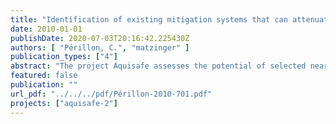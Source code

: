 ```yaml
---
title: "Identification of existing mitigation systems that can attenuate nitrates during high flow events from drained, agricultural fields"
date: 2010-01-01
publishDate: 2020-07-03T20:16:42.225430Z
authors: [ "Périllon, C.", "matzinger" ]
publication_types: ["4"]
abstract: "The project Aquisafe assesses the potential of selected near-natural mitigation systems, such as constructed wetlands or infiltration zones, to reduce diffuse pollution from agricultural sources and consequently protect surface water resources. A particular aim is the attenuation of nutrients and pesticides. Based on the review of available information and preliminary tests within Aquisafe 1 (2007-2009), the second project phase Aquisafe 2 (2009-2012) is structured along the following main components: (i) Development and evaluation of GIS-based methods for the identification of diffuse pollution hotspots, as well as model-based tools for the simulation of nutrient reduction from mitigation zones. (ii) Assessment of nutrient retention capacity of different types of mitigation zones in international case studies in the Ic watershed in France and the Upper White River watershed in the USA under natural conditions, such as variable flow. (iii) Identification of efficient mitigation zone designs for the retention of relevant pesticides in laboratory and technical scale experiments at UBA in Berlin. The following report focuses on (ii), providing an overview of existing mitigation systems that may reduce transport of agricultural pollutants to surface waters, with a particular focus on nitrate. The report is based on an extensive review of scientific literature as well as practical guidelines. The review emphasizes on systems, which can treat pollutant loads from agricultural fields with surface or tile drainage. Such mitigation systems could play an important role in intensely used agricultural areas, where existing efforts in farm or crop management are not sufficient to reach water quality goals in receiving rivers. This is typically the case for agricultural catchments with high ratio of artificial drainage, which allows an almost complete transfer of water and contaminants, particularly during high flow events. For each identified mitigation system, its general approach, performance against nitrates and other contaminants, boundary conditions as well as expected cost are given. The systems are structured according to their place on the pathway between field and surface water into 1. systems which attempt to reduce contaminant loads in the drainage pipes and ditches (section 2), 2. systems, which can be placed between drainage system and surface water (section 3), 3. systems, which can be placed in the receiving surface water (section 4). The review shows that there are a number of feasible options with the potential to mitigate NO3 - pollution from drained agricultural land. The most promising approaches with high removal potential were found to be: - controlled drainage (section 2.2), - bioreactors at the tile level (section 2.3.2), - reactive swales (section 2.4.2), - constructed wetlands (section 3.2) and - river-diversion wetlands (section 4.2.2). Most practical experience exists for constructed wetlands with surface flow (globally) and for controlled drainage (mainly in the USA), whereas the other systems are currently at an experimental state. v For a model agricultural area, the above systems resulted in expected nitrate reduction between 14 and 82 % and cost efficiencies between 23 and 246 € kg-N-1. In terms of absolute nitrate removal, (i) wood chip walls parallel to tile drains and (ii) constructed wetlands with straw as carbon source were found to be most effective. However, for both systems there are relatively few experiences so further testing will be necessary. Regarding cost efficiency, (iii) constructed surface flow wetland with low construction cost (dam) and (iv) controlled drainage are most efficient. Whereas constructed surface flow wetlands can be implemented independently, drainage control structures need to be managed by farmers, which requires their active cooperation and proper training."
featured: false
publication: ""
url_pdf: "../../../pdf/Périllon-2010-701.pdf"
projects: ["aquisafe-2"]
---
```


